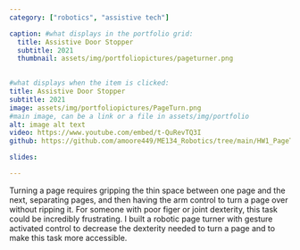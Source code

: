 ```yaml
---
category: ["robotics", "assistive tech"]

caption: #what displays in the portfolio grid:
  title: Assistive Door Stopper
  subtitle: 2021
  thumbnail: assets/img/portfoliopictures/pageturner.png

  
#what displays when the item is clicked:
title: Assistive Door Stopper
subtitle: 2021
image: assets/img/portfoliopictures/PageTurn.png
#main image, can be a link or a file in assets/img/portfolio
alt: image alt text
video: https://www.youtube.com/embed/t-QuRevTQ3I 
github: https://github.com/amoore449/ME134_Robotics/tree/main/HW1_PageTurner 

slides:

---
```

 Turning a page requires gripping the thin space between one page and the next, separating pages, and then having the arm control to turn a page over without ripping it. For someone with poor figer or joint dexterity, this task could be incredibly frustrating. I built a robotic page turner with gesture activated control to decrease the dexterity needed to turn a page and to make this task more accessible.
